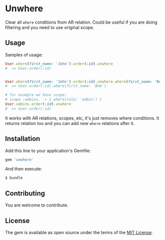 # Unwhere

Clear all `where` conditions from AR relation. Could be useful if you are doing filtering and you need to use original scope.

## Usage

Samples of usage:

```ruby
User.where(first_name: 'John').order(:id).unwhere 
#  => User.order(:id)


User.where(first_name: 'John').order(:id).unwhere.where(first_name: 'Bob') 
#  => User.order(:id).where(first_name: 'Bob')

# for example we have scope:
# scope :admins, -> { where(role: 'admin') } 
User.admins.order(:id).unwhere
#  => User.order(:id)

```

It works with AR relations, scopes, etc, it's just removes where conditions. It returns relation too and you can add new `where` relations after it.

## Installation

Add this line to your application's Gemfile:

```ruby
gem 'unwhere'
```

And then execute:
```bash
$ bundle
```

## Contributing

You are welcome to contribute.

## License
The gem is available as open source under the terms of the [MIT License](https://opensource.org/licenses/MIT).
